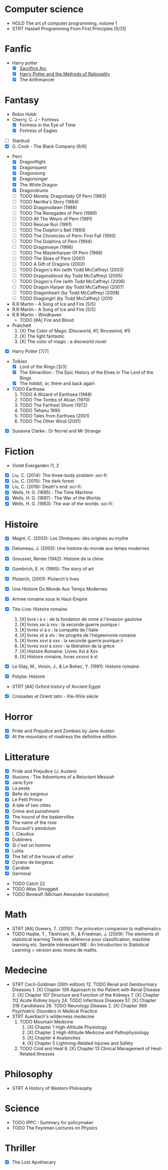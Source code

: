 # Computer science 
- HOLD The art of computer programming, volume 1
- STRT Haskell Programming From First Principles [5/31]

# Fanfic 
- Harry potter 
  - [X] [Sacrifice Arc](notes/reviews/sacrifice_arc.org)
  - [X] [Harry Potter and the Methods of Rationality](notes/reviews/arithmancer.org)
  - [X] The Arithmancer

# Fantasy
- Robin Hobb
- Cherry, C. J - Fortress
  - [X] Fortress in the Eye of Time
  - [X] Fortress of Eagles
- [ ] Stardust
- [X] G. Cook - The Black Company [6/6] 
- Pern
    - [X] Dragonflight
    - [X] Dragonquest
    - [X] Dragonsong
    - [X] Dragonsinger
    - [X] The White Dragon 
    - [X] Dragondrums
    - [ ] TODO Moreta: Dragonlady Of Pern (1983)
    - [ ] TODO Nerilka's Story (1984)
    - [ ] TODO Dragonsdawn (1988)
    - [ ] TODO The Renegades of Pern (1989)
    - [ ] TODO All The Weyrs of Pern (1991)
    - [ ] TODO Rescue Run (1991)
    - [ ] TODO The Dolphin's Bell (1993)
    - [ ] TODO The Chronicles of Pern: First Fall (1993)
    - [ ] TODO The Dolphins of Pern (1994)
    - [ ] TODO Dragonseye (1996)
    - [ ] TODO The Masterharper Of Pern (1998)
    - [ ] TODO The Skies of Pern (2001)
    - [ ] TODO A Gift of Dragons (2002)
    - [ ] TODO Dragon's Kin (with Todd McCaffrey) (2003)
    - [ ] TODO Dragonsblood (by Todd McCaffrey) (2005)
    - [ ] TODO Dragon's Fire (with Todd McCaffrey) (2006)
    - [ ] TODO Dragon Harper (by Todd McCaffrey) (2007)
    - [ ] TODO Dragonheart (by Todd McCaffrey) (2008)
    - [ ] TODO Dragongirl (by Todd McCaffrey) (2010
- R.R Martin - A Song of Ice and Fire [5/5]
- R.R Martin - A Song of Ice and Fire [5/5]
- R.R Martin - Windhaven
    - TODO [#A] Fire and Blood
- Pratchett
    1.  [X] The Color of Magic (Discworld, #1; Rincewind, #1)
    2.  [X] The light fantastic
    3.  [X] The color of magic : a discworld novel
- [X] Harry Potter [7/7]
- Tolkien
    - [X] Lord of the Rings [3/3]
    - [X] The Silmarillion : The Epic History of the Elves in The Lord of the Rings
    - [X] The hobbit, or, there and back again
- TODO Earthsea
    1.  TODO A Wizard of Earthsea (1968)
    2.  TODO The Tombs of Atuan (1970)
    3.  TODO The Farthest Shore (1972)
    4.  TODO Tehanu 1990
    5.  TODO Tales from Earthsea (2001)
    6.  TODO The Other Wind (2001)
- [X] Susanna Clarke : Dr Norrel and Mr Strange

# Fiction
- Violet Evergarden (1, 2
- [X] Liu, C. (2014): The three-body problem :sci-fi:
- [X] Liu, C. (2015): The dark forest 
- [X] Liu, C. (2016): Death\'s end :sci-fi:
- [X] Wells, H. G. (1895) : The Time Machine 
- [X] Wells, H. G. (1897) : The War of the Worlds
- [X] Wells, H. G. (1983): The war of the worlds :sci-fi:

 # Histoire 
- [X] Magni, C. (2003): Les Olmèques: des origines au mythe
- [X] Delumeau, J. (2005): Une histoire du monde aux temps modernes
- [X] Grousset, Renée (1942): Histoire de la chine
- [X] Gombrich, E. H. (1995): The story of art
- [X] Plutarch, (2001): Plutarch\'s lives 
- [X] Une Histoire Du Monde Aux Temps Modernes
- [X] Armée romaine sous le Haut-Empire
- [X] Tite-Live: Histoire romaine 
    1.  [X] livre i à v : de la fondation de rome à l'invasion gauloise
    2.  [X] livres xxi à xxv : la seconde guerre punique i
    3.  [X] livres vi à x : la conquête de l'italie
    4.  [X] livres xli à xlv : les progrès de l'hégéemonie romaine
    5.  [X] livres xxvi à xxx : la seconde guerre punique ii
    6.  [X] livres xxxi à xxxv : la libération de la grèce
    7.  [X] Histoire Romaine: Livres Xxi à Xxv
    8.  [X] Histoire romaine, livres xxxxvi à xl
        
- [X] Le Glay, M., Voisin, J., & Le Bohec, Y. (1991): Histoire romaine 
- [X] Polybe: Histoire 
- STRT [#A] Oxford history of Ancient Egypt
- [X] Croisades et Orient latin - XIe-XIVe siècle

# Horror
- [X] Pride and Prejudice and Zombies by Jane Austen
- [X] At the mountains of madness the definitive edition

# Litterature
- [X] Pride and Prejudice (J. Austen)
- [X] Illusions : The Adventures of a Reluctant Messiah
- [X] Jane Eyre
- [X] La peste
- [X] Belle du seigneur
- [X] Le Petit Prince
- [X] A tale of two cities
- [X] Crime and punishment
- [X] The hound of the baskervilles
- [X] The name of the rose
- [X] Foucault\'s pendulum
- [X] I, Claudius
- [X] Dubliners
- [X] Si c\'est un homme
- [X] Lolita
- [X] The fall of the house of usher
- [X] Cyrano de bergerac 
- [X] Candide 
- [X] Germinal 
- TODO Catch 22
- TODO Atlas Shrugged
- TODO Beowulf (Michael Alexander translation)
# Math 
- STRT [#A] Gowers, T. (2010): The princeton companion to mathematics
- TODO Hastie, T., Tibshirani, R., & Friedman, J. (2009): The elements of statistical learning
    Texte de référence pour classification, machine learning etc. Semble
    intéressant NB : An Introduction to Statistical Learning = version
    avec moins de maths.
# Medecine
- STRT Cecil-Goldman (26th edition)
    12. TODO Renal and Genitourinary Diseases
        1.  [X] Chapter 106 Approach to the Patient with Renal Disease
        2.  [X] Chapter 107 Structure and Function of the Kidneys
        7.  [X] Chapter 112 Acute Kidney Injury
    24. TODO Infectious Diseases
        57. [X] Chapter 318 Candidiasis
    26. TODO Neurology
            Disease
        2.  [X] Chapter 369 Psychiatric Disorders in Medical Practice
- STRT Auerbach\'s wilderness medecine
    1.  TODO Mountain Medicine
        1.  [X] Chapter 1 High-Altitude Physiology
        2.  [X] Chapter 2 High-Altitude Medicine and Pathophysiology
        4.  [X] Chapter 4 Avalanches
        5.  [X] Chapter 5 Lightning-Related Injuries and Safety
    2.  TODO Cold and Heat
        8.  [X] Chapter 13 Clinical Management of Heat-Related
            Illnesses

# Philosophy
- STRT A History of Western Philosophy

# Science 
- TODO IPPC : Summary for policymaker 
- TODO The Feynman Lectures on Physics

# Thriller
- [X] The Lost Apothecary
